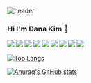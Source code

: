 ![header](https://capsule-render.vercel.app/api?type=shark&color=auto&height=10&section=header&text=텍스트&fontSize=10)
### Hi I'm Dana Kim 👋
<img src="https://img.shields.io/badge/HTML-E34F26?style=flat&logo=HTML5&logoColor=white"/>  <img src="https://img.shields.io/badge/CSS-1572B6?style=flat&logo=CSS3&logoColor=white"/>  <img src="https://img.shields.io/badge/JavaScript-F7DF1E?style=flat&logo=JavaScript&logoColor=white"/>
 <img src="https://img.shields.io/badge/Node.js-339933?style=flat&logo=Node.js&logoColor=white"/>  <img src="https://img.shields.io/badge/React-61DAFB?style=flat&logo=React&logoColor=white"/>  <img src="https://img.shields.io/badge/TypeScript-3178C6?style=flat&logo=TypeScript&logoColor=white"/>
 <img src="https://img.shields.io/badge/Axios-5A29E4?style=flat&logo=Axios&logoColor=white"/>  <img src="https://img.shields.io/badge/Sass-CC6699?style=flat&logo=Sass&logoColor=white"/> <img src="https://img.shields.io/badge/Python-3776AB?style=flat&logo=Python&logoColor=white"/> 


[![Top Langs](https://github-readme-stats.vercel.app/api/top-langs/?username=danakim530)](https://github.com/danakim530/github-readme-stats)

[![Anurag's GitHub stats](https://github-readme-stats.vercel.app/api?username=danakim530)](https://github.com/danakim530/github-readme-stats)

<!--
**danakim530/danakim530** is a ✨ _special_ ✨ repository because its `README.md` (this file) appears on your GitHub profile.

Here are some ideas to get you started:

- 🔭 I’m currently working on ...
- 🌱 I’m currently learning ...
- 👯 I’m looking to collaborate on ...
- 🤔 I’m looking for help with ...
- 💬 Ask me about ...
- 📫 How to reach me: ...
- 😄 Pronouns: ...
- ⚡ Fun fact: ...
-->
